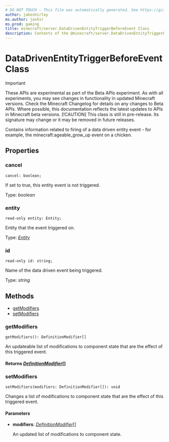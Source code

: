```yaml
---
# DO NOT TOUCH — This file was automatically generated. See https://github.com/mojang/minecraftapidocsgenerator to modify descriptions, examples, etc.
author: jakeshirley
ms.author: jashir
ms.prod: gaming
title: minecraft/server.DataDrivenEntityTriggerBeforeEvent Class
description: Contents of the @minecraft/server.DataDrivenEntityTriggerBeforeEvent class.
---
```

# DataDrivenEntityTriggerBeforeEvent Class
>[!IMPORTANT]
>These APIs are experimental as part of the Beta APIs experiment. As with all experiments, you may see changes in functionality in updated Minecraft versions. Check the Minecraft Changelog for details on any changes to Beta APIs. Where possible, this documentation reflects the latest updates to APIs in Minecraft beta versions.
> [!CAUTION]
> This class is still in pre-release.  Its signature may change or it may be removed in future releases.

Contains information related to firing of a data driven entity event - for example, the minecraft:ageable_grow_up event on a chicken.

## Properties

### **cancel**
`cancel: boolean;`

If set to true, this entity event is not triggered.

Type: *boolean*

### **entity**
`read-only entity: Entity;`

Entity that the event triggered on.

Type: [*Entity*](Entity.md)

### **id**
`read-only id: string;`

Name of the data driven event being triggered.

Type: *string*

## Methods
- [getModifiers](#getmodifiers)
- [setModifiers](#setmodifiers)

### **getModifiers**
`
getModifiers(): DefinitionModifier[]
`

An updateable list of modifications to component state that are the effect of this triggered event.

#### **Returns** [*DefinitionModifier*](DefinitionModifier.md)[]

### **setModifiers**
`
setModifiers(modifiers: DefinitionModifier[]): void
`

Changes a list of modifications to component state that are the effect of this triggered event.

#### **Parameters**
- **modifiers**: [*DefinitionModifier*](DefinitionModifier.md)[]
  
  An updated list of modifications to component state.
